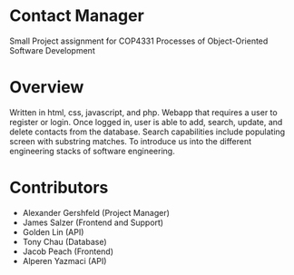 # Contact Manager
Small Project assignment for COP4331 Processes of Object-Oriented Software Development

# Overview
Written in html, css, javascript, and php. Webapp that requires a user to register or login. Once logged in, user is able to add, search, update, and delete contacts from the database.
Search capabilities include populating screen with substring matches. To introduce us into the different engineering stacks of software engineering.

# Contributors
- Alexander Gershfeld (Project Manager)
- James Salzer (Frontend and Support)
- Golden Lin (API)
- Tony Chau (Database)
- Jacob Peach (Frontend)
- Alperen Yazmaci (API)


